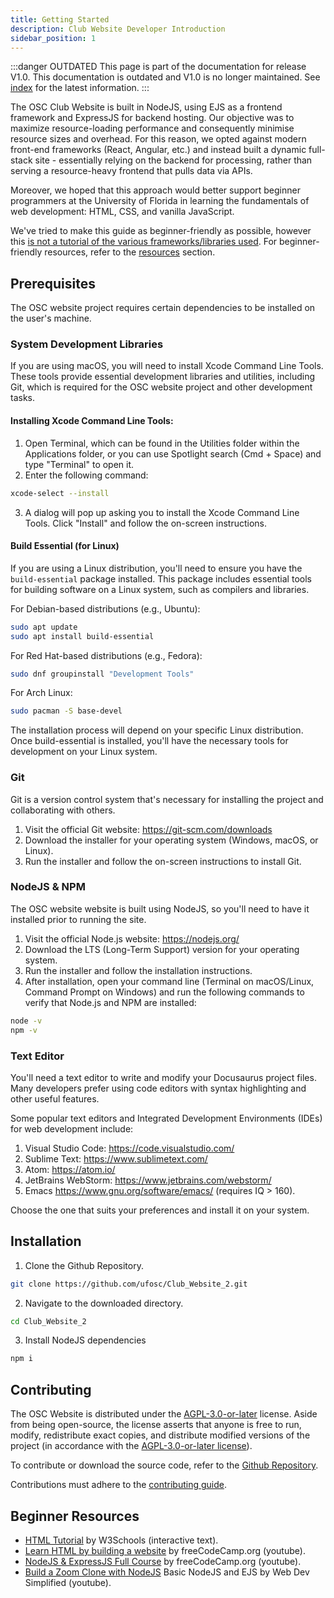 ```yaml
---
title: Getting Started
description: Club Website Developer Introduction
sidebar_position: 1
---
```


:::danger OUTDATED
This page is part of the documentation for release V1.0. This documentation is outdated and V1.0 is no longer maintained. See [index](/docs/website/) for the latest information.
:::

The OSC Club Website is built in NodeJS, using EJS as a frontend framework and ExpressJS for backend hosting. Our objective was to maximize resource-loading performance and consequently minimise resource sizes and overhead. For this reason, we opted against modern front-end frameworks (React, Angular, etc.) and instead built a dynamic full-stack site - essentially relying on the backend for processing, rather than serving a resource-heavy frontend that pulls data via APIs.

Moreover, we hoped that this approach would better support beginner programmers at the University of Florida in learning the fundamentals of web development: HTML, CSS, and vanilla JavaScript.

We've tried to make this guide as beginner-friendly as possible, however this <ins>is not a tutorial of the various frameworks/libraries used</ins>. For beginner-friendly resources, refer to the [resources](#beginner-resources) section.

## Prerequisites

The OSC website project requires certain dependencies to be installed on the user's machine.

### System Development Libraries

If you are using macOS, you will need to install Xcode Command Line Tools. These tools provide essential development libraries and utilities, including Git, which is required for the OSC website project and other development tasks.

#### Installing Xcode Command Line Tools:

1. Open Terminal, which can be found in the Utilities folder within the Applications folder, or you can use Spotlight search (Cmd + Space) and type "Terminal" to open it.
2. Enter the following command:
```bash
xcode-select --install
```
3. A dialog will pop up asking you to install the Xcode Command Line Tools. Click "Install" and follow the on-screen instructions.

#### Build Essential (for Linux)

If you are using a Linux distribution, you'll need to ensure you have the `build-essential` package installed. This package includes essential tools for building software on a Linux system, such as compilers and libraries.

For Debian-based distributions (e.g., Ubuntu):
```bash
sudo apt update
sudo apt install build-essential
```

For Red Hat-based distributions (e.g., Fedora):
```bash
sudo dnf groupinstall "Development Tools"
```

For Arch Linux:
```bash
sudo pacman -S base-devel
```

The installation process will depend on your specific Linux distribution. Once build-essential is installed, you'll have the necessary tools for development on your Linux system.

### Git

Git is a version control system that's necessary for installing the project and collaborating with others.

1. Visit the official Git website: https://git-scm.com/downloads
2. Download the installer for your operating system (Windows, macOS, or Linux).
3. Run the installer and follow the on-screen instructions to install Git.

### NodeJS & NPM

The OSC website website is built using NodeJS, so you'll need to have it installed prior to running the site.

1. Visit the official Node.js website: https://nodejs.org/
2. Download the LTS (Long-Term Support) version for your operating system.
3. Run the installer and follow the installation instructions.
4. After installation, open your command line (Terminal on macOS/Linux, Command Prompt on Windows) and run the following commands to verify that Node.js and NPM are installed:
```bash
node -v
npm -v
```

### Text Editor

You'll need a text editor to write and modify your Docusaurus project files. Many developers prefer using code editors with syntax highlighting and other useful features.

Some popular text editors and Integrated Development Environments (IDEs) for web development include:

1. Visual Studio Code: https://code.visualstudio.com/
2. Sublime Text: https://www.sublimetext.com/
3. Atom: https://atom.io/
4. JetBrains WebStorm: https://www.jetbrains.com/webstorm/
5. Emacs https://www.gnu.org/software/emacs/ (requires IQ > 160).

Choose the one that suits your preferences and install it on your system.

## Installation

1. Clone the Github Repository.
```bash
git clone https://github.com/ufosc/Club_Website_2.git
```
2. Navigate to the downloaded directory.
```bash
cd Club_Website_2
```

3. Install NodeJS dependencies
```bash
npm i
```

## Contributing

The OSC Website is distributed under the [AGPL-3.0-or-later](https://github.com/ufosc/Club_Website_2/blob/main/LICENSE.md) license. Aside from being open-source, the license asserts that anyone is free to run, modify, redistribute exact copies, and distribute modified versions of the project (in accordance with the [AGPL-3.0-or-later license](https://github.com/ufosc/Club_Website_2/blob/main/LICENSE.md)).

To contribute or download the source code, refer to the [Github Repository](https://github.com/ufosc/Club_Website_2).

Contributions must adhere to the [contributing guide](https://github.com/ufosc/Club_Website_2/blob/main/CONTRIBUTING.md).

## Beginner Resources

 * [HTML Tutorial](https://www.w3schools.com/html/) by W3Schools (interactive text).
 * [Learn HTML by building a website](https://www.youtube.com/watch?v=pQN-pnXPaVg) by freeCodeCamp.org (youtube).
 * [NodeJS & ExpressJS Full Course](https://www.youtube.com/watch?v=Oe421EPjeBE) by freeCodeCamp.org (youtube).
 * [Build a Zoom Clone with NodeJS](https://www.youtube.com/watch?v=DvlyzDZDEq4) Basic NodeJS and EJS by Web Dev Simplified (youtube).
